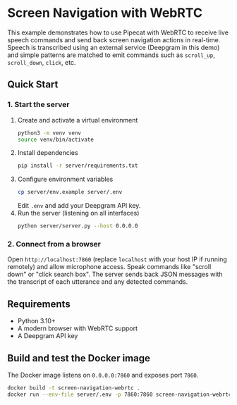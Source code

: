 # Screen Navigation with WebRTC

This example demonstrates how to use Pipecat with WebRTC to receive live speech commands and
send back screen navigation actions in real-time. Speech is transcribed using an external
service (Deepgram in this demo) and simple patterns are matched to emit commands such as
`scroll_up`, `scroll_down`, `click`, etc.

## Quick Start

### 1. Start the server

1. Create and activate a virtual environment
   ```bash
   python3 -m venv venv
   source venv/bin/activate
   ```
2. Install dependencies
   ```bash
   pip install -r server/requirements.txt
   ```
3. Configure environment variables
   ```bash
   cp server/env.example server/.env
   ```
   Edit `.env` and add your Deepgram API key.
4. Run the server (listening on all interfaces)
   ```bash
   python server/server.py --host 0.0.0.0
   ```

### 2. Connect from a browser

Open `http://localhost:7860` (replace `localhost` with your host IP if running remotely) and allow microphone access. Speak commands like
"scroll down" or "click search box". The server sends back JSON messages with the
transcript of each utterance and any detected commands.

## Requirements

- Python 3.10+
- A modern browser with WebRTC support
- A Deepgram API key

## Build and test the Docker image

The Docker image listens on `0.0.0.0:7860` and exposes port `7860`.

```bash
docker build -t screen-navigation-webrtc .
docker run --env-file server/.env -p 7860:7860 screen-navigation-webrtc
```
